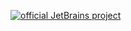 [![official JetBrains project](http://jb.gg/badges/official.svg)](https://confluence.jetbrains.com/display/ALL/JetBrains+on+GitHub)
